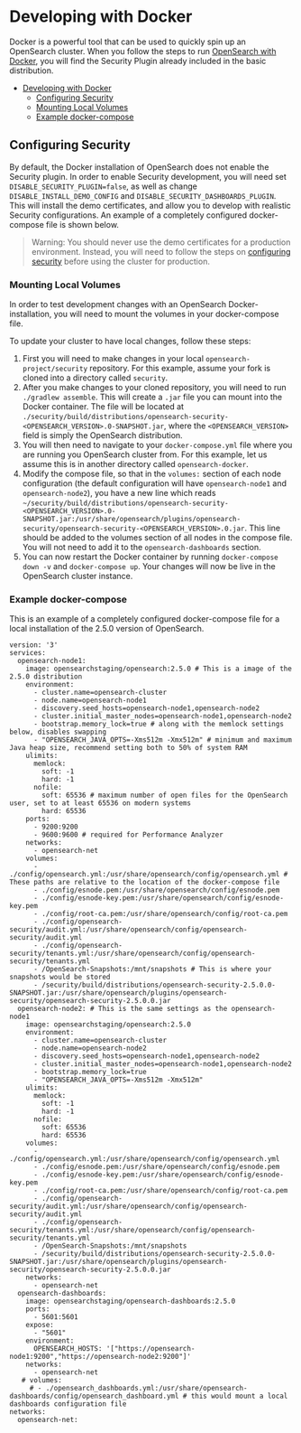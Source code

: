 # Developing with Docker

Docker is a powerful tool that can be used to quickly spin up an OpenSearch cluster. When you follow the steps to run [OpenSearch with Docker](https://opensearch.org/docs/latest/install-and-configure/install-opensearch/docker/), you will find the Security Plugin already included in the basic distribution. 

- [Developing with Docker](#developing-with-docker)
    - [Configuring Security](#configuring-security)
    - [Mounting Local Volumes](#mounting-local-volumes)
    - [Example docker-compose](#example-docker-compose)
    

## Configuring Security 

By default, the Docker installation of OpenSearch does not enable the Security plugin. In order to enable Security development, you will need set `DISABLE_SECURITY_PLUGIN=false`, as well as change `DISABLE_INSTALL_DEMO_CONFIG` and `DISABLE_SECURITY_DASHBOARDS_PLUGIN`. This will install the demo certificates, and allow you to develop with realistic Security configurations. An example of a completely configured docker-compose file is shown below. 

> Warning: You should never use the demo certificates for a production environment. Instead, you will need to follow the steps on [configuring security](https://opensearch.org/docs/latest/security/configuration/index/) before using the cluster for production.

### Mounting Local Volumes 

In order to test development changes with an OpenSearch Docker-installation, you will need to mount the volumes in your docker-compose file.  

To update your cluster to have local changes, follow these steps: 

1. First you will need to make changes in your local `opensearch-project/security` repository. For this example, assume your fork is cloned into a directory called `security`.
2. After you make changes to your cloned repository, you will need to run `./gradlew assemble`. This will create a `.jar` file you can mount into the Docker container. The file will be located at `./security/build/distributions/opensearch-security-<OPENSEARCH_VERSION>.0-SNAPSHOT.jar`, where the `<OPENSEARCH_VERSION>` field is simply the OpenSearch distribution. 
3. You will then need to navigate to your `docker-compose.yml` file where you are running you OpenSearch cluster from. For this example, let us assume this is in another directory called `opensearch-docker`. 
4. Modify the compose file, so that in the `volumes:` section of each node configuration (the default configuration will have `opensearch-node1` and `opensearch-node2`), you have a new line which reads `~/security/build/distributions/opensearch-security-<OPENSEARCH_VERSION>.0-SNAPSHOT.jar:/usr/share/opensearch/plugins/opensearch-security/opensearch-security-<OPENSEARCH_VERSION>.0.jar`. This line should be added to the volumes section of all nodes in the compose file. You will not need to add it to the `opensearch-dashboards` section. 
5. You can now restart the Docker container by running `docker-compose down -v` and `docker-compose up`. Your changes will now be live in the OpenSearch cluster instance. 

### Example docker-compose 

This is an example of a completely configured docker-compose file for a local installation of the 2.5.0 version of OpenSearch. 

```
version: '3'
services:
  opensearch-node1:
    image: opensearchstaging/opensearch:2.5.0 # This is a image of the 2.5.0 distribution 
    environment:
      - cluster.name=opensearch-cluster
      - node.name=opensearch-node1
      - discovery.seed_hosts=opensearch-node1,opensearch-node2
      - cluster.initial_master_nodes=opensearch-node1,opensearch-node2
      - bootstrap.memory_lock=true # along with the memlock settings below, disables swapping
      - "OPENSEARCH_JAVA_OPTS=-Xms512m -Xmx512m" # minimum and maximum Java heap size, recommend setting both to 50% of system RAM
    ulimits:
      memlock:
        soft: -1
        hard: -1
      nofile:
        soft: 65536 # maximum number of open files for the OpenSearch user, set to at least 65536 on modern systems
        hard: 65536
    ports:
      - 9200:9200
      - 9600:9600 # required for Performance Analyzer
    networks:
      - opensearch-net
    volumes:
      - ./config/opensearch.yml:/usr/share/opensearch/config/opensearch.yml # These paths are relative to the location of the docker-compose file
      - ./config/esnode.pem:/usr/share/opensearch/config/esnode.pem
      - ./config/esnode-key.pem:/usr/share/opensearch/config/esnode-key.pem
      - ./config/root-ca.pem:/usr/share/opensearch/config/root-ca.pem 
      - ./config/opensearch-security/audit.yml:/usr/share/opensearch/config/opensearch-security/audit.yml
      - ./config/opensearch-security/tenants.yml:/usr/share/opensearch/config/opensearch-security/tenants.yml
      - /OpenSearch-Snapshots:/mnt/snapshots # This is where your snapshots would be stored
      - /security/build/distributions/opensearch-security-2.5.0.0-SNAPSHOT.jar:/usr/share/opensearch/plugins/opensearch-security/opensearch-security-2.5.0.0.jar
  opensearch-node2: # This is the same settings as the opensearch-node1
    image: opensearchstaging/opensearch:2.5.0
    environment:
      - cluster.name=opensearch-cluster
      - node.name=opensearch-node2
      - discovery.seed_hosts=opensearch-node1,opensearch-node2
      - cluster.initial_master_nodes=opensearch-node1,opensearch-node2
      - bootstrap.memory_lock=true
      - "OPENSEARCH_JAVA_OPTS=-Xms512m -Xmx512m"
    ulimits:
      memlock:
        soft: -1
        hard: -1
      nofile:
        soft: 65536
        hard: 65536
    volumes:
      - ./config/opensearch.yml:/usr/share/opensearch/config/opensearch.yml
      - ./config/esnode.pem:/usr/share/opensearch/config/esnode.pem
      - ./config/esnode-key.pem:/usr/share/opensearch/config/esnode-key.pem
      - ./config/root-ca.pem:/usr/share/opensearch/config/root-ca.pem
      - ./config/opensearch-security/audit.yml:/usr/share/opensearch/config/opensearch-security/audit.yml
      - ./config/opensearch-security/tenants.yml:/usr/share/opensearch/config/opensearch-security/tenants.yml
      - /OpenSearch-Snapshots:/mnt/snapshots  
      - /security/build/distributions/opensearch-security-2.5.0.0-SNAPSHOT.jar:/usr/share/opensearch/plugins/opensearch-security/opensearch-security-2.5.0.0.jar  
    networks:
      - opensearch-net
  opensearch-dashboards:
    image: opensearchstaging/opensearch-dashboards:2.5.0
    ports:
      - 5601:5601
    expose:
      - "5601"
    environment:
      OPENSEARCH_HOSTS: '["https://opensearch-node1:9200","https://opensearch-node2:9200"]'
    networks:
      - opensearch-net
   # volumes:
     # - ./opensearch_dashboards.yml:/usr/share/opensearch-dashboards/config/opensearch_dashboard.yml # this would mount a local dashboards configuration file
networks:
  opensearch-net:
```